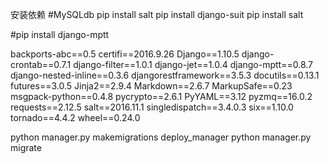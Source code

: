 安装依赖
#MySQLdb
pip install salt
pip install django-suit
pip install salt

#pip install django-mptt

backports-abc==0.5
certifi==2016.9.26
Django==1.10.5
django-crontab==0.7.1
django-filter==1.0.1
django-jet==1.0.4
django-mptt==0.8.7
django-nested-inline==0.3.6
djangorestframework==3.5.3
docutils==0.13.1
futures==3.0.5
Jinja2==2.9.4
Markdown==2.6.7
MarkupSafe==0.23
msgpack-python==0.4.8
pycrypto==2.6.1
PyYAML==3.12
pyzmq==16.0.2
requests==2.12.5
salt==2016.11.1
singledispatch==3.4.0.3
six==1.10.0
tornado==4.4.2
wheel==0.24.0

python manager.py makemigrations deploy_manager
python manager.py migrate

